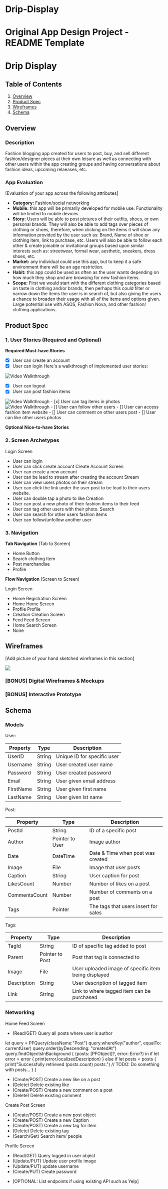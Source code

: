 # Drip-Display
Original App Design Project - README Template
===

# Drip Display

## Table of Contents
1. [Overview](#Overview)
1. [Product Spec](#Product-Spec)
1. [Wireframes](#Wireframes)
2. [Schema](#Schema)

## Overview
### Description
Fashion blogging app created for users to post, buy, and sell different fashion/designer pieces at their own leisure as well as connecting with other users within the app creating groups and having conversations about fashion ideas, upcoming relaeases, etc.

### App Evaluation
[Evaluation of your app across the following attributes]
- **Category:** Fashion/social networking 
- **Mobile:** this app will be primarily developed for mobile use. Functionality will be limited to mobile devices.
- **Story:**  Users will be able to post pictures of their outfits, shoes, or own personal brands. They will also be able to add tags over pieces of clothing or shoes, therefore, when clicking on the items it will show any information provided by the user such as: Brand, Name of shoe or clothing item, link to purchase, etc. Users will also be able to follow each other & create joinable or invitational groups based upon similar interests such as: streetwear, formal wear, aesthetic, sneakers, dress shoes, etc.
- **Market:** any individual could use this app, but to keep it a safe environment there will be an age restriction.
- **Habit:** this app could be used as often as the user wants depending on how much they shop and are browsing for new fashion items. 
- **Scope:** First we would start with the different clothing categories based on taste in clothing and/or brands, then perhaps this could filter or narrow down the items the user is in search of, but also giving the users a chance to broaden their usage with all of the items and options given. Large potential use with ASOS, Fashion Nova, and other fashion/ clothing applications.

## Product Spec

### 1. User Stories (Required and Optional)

**Required Must-have Stories**

- [x] User can create an account
- [x] User can login
Here's a walkthrough of implemented user stories:

<img src= 'https://github.com/Breanna002/Drip-Display/blob/main/Seminar1stGif.gif' title='Video Walkthrough' width='' alt='Video Walkthrough' />

- [x] User can logout
- [x] User can post fashion items
<img src= 'https://github.com/Breanna002/Drip-Display/blob/main/Seminar2ndGif.gif' title='Video Walkthrough' width='' alt='Video Walkthrough' />
- [x] User can tag items in photos
<img src = 'https://github.com/Breanna002/Drip-Display/blob/main/Seminar3rdGif.gif' title= 'Video Walkthrough' width= '' alt= 'Video Walkthrough' />
- [] User can follow other users 
- [] User can access fashion item website
- [] User can comment on other users post
- [] User can like other users photos 

**Optional Nice-to-have Stories**

### 2. Screen Archetypes

Login Screen
* User can login
* User can click create account
Create Account Screen
* User can create a new account
* User can be lead to stream after creating the account
Stream
* User can view users photos on their stream
* User can click the link under the user post to be lead to their users website. 
* User can double tap a photo to like
Creation
* User can post a new photo of their fashion items to their feed
* User can tag other users with their photo. 
Search
* User can search for other users fashion items 
* User can follow/unfollow another user

### 3. Navigation

**Tab Navigation** (Tab to Screen)

* Home Button
* Search clothing Item
* Post merchandise 
* Profile

**Flow Navigation** (Screen to Screen)

Login Screen
* Home
Registration Screen
* Home
Home Screen 
* Profile
Profile 
* Creation
Creation Screen
* Feed
Feed Screen 
* Home
Search Screen
* None
## Wireframes
[Add picture of your hand sketched wireframes in this section]

![](https://i.imgur.com/BRr680o.jpg)



### [BONUS] Digital Wireframes & Mockups

### [BONUS] Interactive Prototype

## Schema 
### Models
User:

| Property        | Type                   | Description                 |
| --------------- | ---------------------- | --------------------------- |
| UserID          | String                 | Unique ID for specific user |
| Username  | String | User created user name                            |
| Password        | String                 | User created password       |
| Email           | String                 | User given email address    |
| FirstName       | String                 | User given first name       |
| LastName        | String                 | User given lst name         |


Post:

| Property      | Type    | Description                          |
| ------------- | ------- | ------------------------------------ |
| PostId | String |ID of a specific post   |
| Author |Pointer to User | Image author |
| Date   |DateTime | Date & Time when post was created           |
| Image  | File    | Image that user posts                |
| Caption| String  | User caption for post                |
| LikesCount    | Number  | Number of likes on a post            |
| CommentsCount | Number  | Number of comments on a post         |
| Tags | Pointer | The tags that users insert for sales |

Tags:


|Property    | Type        | Description                                             |
| ----------- | --------------- | ---------------------------------------------------- |
| TagId       | String          | ID of specific tag added to post                     |
| Parent      | Pointer to Post | Post that tag is connected to                        |
| Image       | File            | User uploaded image of specific item being displayed |
| Description | String          | User description of tagged item                      |
| Link        | String          | Link to where tagged item can be purchased           |


### Networking
Home Feed Screen
* (Read/GET) Query all posts where user is author

let query = PFQuery(className:"Post")
query.whereKey("author", equalTo: currentUser)
query.order(byDescending: "createdAt")
query.findObjectsInBackground { (posts: [PFObject]?, error: Error?) in
   if let error = error { 
      print(error.localizedDescription)
   } else if let posts = posts {
      print("Successfully retrieved \(posts.count) posts.")
  // TODO: Do something with posts...
   }
}

* (Create/POST) Create a new like on a post
* (Delete) Delete existing like
* (Create/POST) Create a new comment on a post
* (Delete) Delete existing comment

Create Post Screen
* (Create/POST) Create a new post object
* (Create/POST) Create a new Caption
* (Create/POST) Create a new tag for item
* (Delete) Delete existing tag 
* (Search/Get) Search item/ people

Profile Screen
* (Read/GET) Query logged in user object
* (Update/PUT) Update user profile image
* (Update/PUT) update username
* (Create/PUT) Create password
- [OPTIONAL: List endpoints if using existing API such as Yelp]
